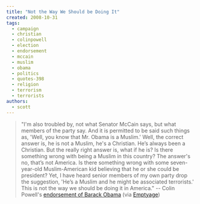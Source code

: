 ```yaml
---
title: "Not the Way We Should be Doing It"
created: 2008-10-31
tags: 
  - campaign
  - christian
  - colinpowell
  - election
  - endorsement
  - mccain
  - muslim
  - obama
  - politics
  - quotes-398
  - religion
  - terrorism
  - terrorists
authors: 
  - scott
---
```


> "I'm also troubled by, not what Senator McCain says, but what members of the party say. And it is permitted to be said such things as, 'Well, you know that Mr. Obama is a Muslim.' Well, the correct answer is, he is not a Muslim, he's a Christian. He’s always been a Christian. But the really right answer is, what if he is? Is there something wrong with being a Muslim in this country? The answer's no, that’s not America. Is there something wrong with some seven-year-old Muslim-American kid believing that he or she could be president? Yet, I have heard senior members of my own party drop the suggestion, 'He’s a Muslim and he might be associated terrorists.' This is not the way we should be doing it in America." \-- Colin Powell's [endorsement of Barack Obama](http://www.msnbc.msn.com/id/27266223/) (via [Emptyage](http://www.emptyage.com/post/55350601/whitneymcn-paulsingh-this-is-the-photo-colin))
